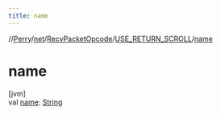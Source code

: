 ```yaml
---
title: name
---
```

//[Perry](../../../../index.html)/[net](../../index.html)/[RecvPacketOpcode](../index.html)/[USE_RETURN_SCROLL](index.html)/[name](name.html)



# name



[jvm]\
val [name](name.html): [String](https://kotlinlang.org/api/latest/jvm/stdlib/kotlin/-string/index.html)




